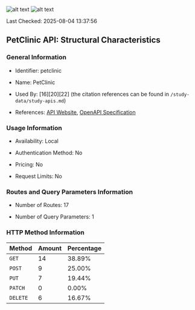 ![alt text](https://img.shields.io/badge/OpenAPI_Specification-Valid-brightgreen.svg) ![alt text](https://img.shields.io/badge/Server_URL-Invalid-red.svg) 

Last Checked: 2025-08-04 13:37:56

## PetClinic API: Structural Characteristics

### General Information

- Identifier: petclinic

- Name: PetClinic

- Used By: [16][20][22] (the citation references can be found in `/study-data/study-apis.md`)

- References: [API Website](https://github.com/spring-petclinic/spring-petclinic-rest), [OpenAPI Specification](https://github.com/spring-petclinic/spring-petclinic-rest/blob/master/src/main/resources/openapi.yml)

### Usage Information

- Availability: Local

- Authentication Method: No

- Pricing: No

- Request Limits: No

### Routes and Query Parameters Information

- Number of Routes: 17

- Number of Query Parameters: 1

### HTTP Method Information

| Method | Amount | Percentage |
|--------|--------|------------|
| `GET` | 14 | 38.89% |
| `POST` | 9 | 25.00% |
| `PUT` | 7 | 19.44% |
| `PATCH` | 0 | 0.00% |
| `DELETE` | 6 | 16.67% |
